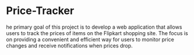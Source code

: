 # Price-Tracker
he primary goal of this project is to develop a web application that allows users to track the prices of items on the Flipkart shopping site. The focus is on providing a convenient and efficient way for users to monitor price changes and receive notifications when prices drop. 
